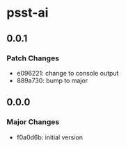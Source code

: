 # psst-ai

## 0.0.1

### Patch Changes

- e096221: change to console output
- 889a730: bump to major

## 0.0.0

### Major Changes

- f0a0d6b: initial version
